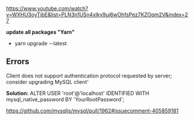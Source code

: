 https://www.youtube.com/watch?v=WXHU3oyTibE&list=PLN3n1USn4xlky9uj6wOhfsPez7KZOqm2V&index=27

**update all packages "Yarn"**
- yarn upgrade --latest

## Errors

Client does not support authentication protocol requested by server; consider upgrading MySQL client'

**Solution:** ALTER USER 'root'@'localhost' IDENTIFIED WITH mysql_native_password BY 'YourRootPassword';

https://github.com/mysqljs/mysql/pull/1962#issuecomment-405859181
